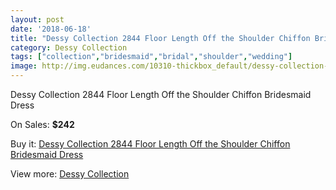 ```yaml
---
layout: post
date: '2018-06-18'
title: "Dessy Collection 2844 Floor Length Off the Shoulder Chiffon Bridesmaid Dress"
category: Dessy Collection
tags: ["collection","bridesmaid","bridal","shoulder","wedding"]
image: http://img.eudances.com/10310-thickbox_default/dessy-collection-2844-floor-length-off-the-shoulder-chiffon-bridesmaid-dress.jpg
---
```

Dessy Collection 2844 Floor Length Off the Shoulder Chiffon Bridesmaid Dress

On Sales: **$242**
<a href="https://www.eudances.com/en/dessy-collection/3364-dessy-collection-2844-floor-length-off-the-shoulder-chiffon-bridesmaid-dress.html"><amp-img layout="responsive" width="600" height="600" src="//img.eudances.com/10310-thickbox_default/dessy-collection-2844-floor-length-off-the-shoulder-chiffon-bridesmaid-dress.jpg" alt="Dessy Collection 2844 Floor Length Off the Shoulder Chiffon Bridesmaid Dress 0" /></a>
<a href="https://www.eudances.com/en/dessy-collection/3364-dessy-collection-2844-floor-length-off-the-shoulder-chiffon-bridesmaid-dress.html"><amp-img layout="responsive" width="600" height="600" src="//img.eudances.com/10313-thickbox_default/dessy-collection-2844-floor-length-off-the-shoulder-chiffon-bridesmaid-dress.jpg" alt="Dessy Collection 2844 Floor Length Off the Shoulder Chiffon Bridesmaid Dress 1" /></a>
<a href="https://www.eudances.com/en/dessy-collection/3364-dessy-collection-2844-floor-length-off-the-shoulder-chiffon-bridesmaid-dress.html"><amp-img layout="responsive" width="600" height="600" src="//img.eudances.com/10312-thickbox_default/dessy-collection-2844-floor-length-off-the-shoulder-chiffon-bridesmaid-dress.jpg" alt="Dessy Collection 2844 Floor Length Off the Shoulder Chiffon Bridesmaid Dress 2" /></a>
<a href="https://www.eudances.com/en/dessy-collection/3364-dessy-collection-2844-floor-length-off-the-shoulder-chiffon-bridesmaid-dress.html"><amp-img layout="responsive" width="600" height="600" src="//img.eudances.com/10311-thickbox_default/dessy-collection-2844-floor-length-off-the-shoulder-chiffon-bridesmaid-dress.jpg" alt="Dessy Collection 2844 Floor Length Off the Shoulder Chiffon Bridesmaid Dress 3" /></a>

Buy it: [Dessy Collection 2844 Floor Length Off the Shoulder Chiffon Bridesmaid Dress](https://www.eudances.com/en/dessy-collection/3364-dessy-collection-2844-floor-length-off-the-shoulder-chiffon-bridesmaid-dress.html "Dessy Collection 2844 Floor Length Off the Shoulder Chiffon Bridesmaid Dress")

View more: [Dessy Collection](https://www.eudances.com/en/60-Dessy-Collection "Dessy Collection")